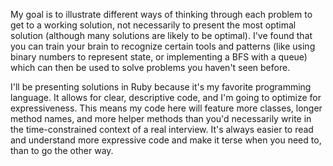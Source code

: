 My goal is to illustrate different ways of thinking through each problem to get to a working solution, not necessarily to present the most optimal solution (although many solutions are likely to be optimal). I've found that you can train your brain to recognize certain tools and patterns (like using binary numbers to represent state, or implementing a BFS with a queue) which can then be used to solve problems you haven't seen before.

I'll be presenting solutions in Ruby because it's my favorite programming language. It allows for clear, descriptive code, and I'm going to optimize for expressiveness. This means my code here will feature more classes, longer method names, and more helper methods than you'd necessarily write in the time-constrained context of a real interview. It's always easier to read and understand more expressive code and make it terse when you need to, than to go the other way.